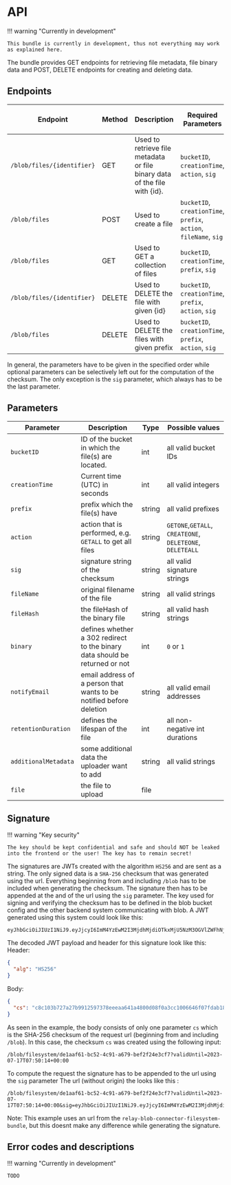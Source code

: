 # API

!!! warning "Currently in development"

    This bundle is currently in development, thus not everything may work as explained here.

The bundle provides GET endpoints for retrieving file metadata, file binary data and POST, DELETE endpoints for creating and deleting data.

## Endpoints

| Endpoint                   | Method | Description                                                               | Required Parameters                                               | Optional Parameter                                                   | Required formdata parameter               |
|----------------------------|--------|---------------------------------------------------------------------------|-------------------------------------------------------------------|----------------------------------------------------------------------|-------------------------------------------|
| `/blob/files/{identifier}` | GET    | Used to retrieve file metadata or file binary data of the file with {id}. | `bucketID`, `creationTime`, `action`, `sig`                       | `binary`                                                             | -                                         |
| `/blob/files`              | POST   | Used to create a file                                                     | `bucketID`, `creationTime`, `prefix`, `action`, `fileName`, `sig` | `notifyEmail`, `retentionDuration`, `additionalMetadata`, `fileHash` | `file`, `prefix`, `fileName`, `bucketID`  |
| `/blob/files`              | GET    | Used to GET a collection of files                                         | `bucketID`, `creationTime`, `prefix`, `sig`                       | `binary`                                                             | -                                         |
| `/blob/files/{identifier}` | DELETE | Used to DELETE the file with given {id}                                   | `bucketID`, `creationTime`, `prefix`, `action`, `sig`             |                                                                      | -                                         |
| `/blob/files`              | DELETE | Used to DELETE the files with given prefix                                | `bucketID`, `creationTime`, `prefix`, `action`, `sig`             |                                                                      | -                                         |

In general, the parameters have to be given in the specified order while optional parameters can be selectively left out for the computation of the checksum. The only exception is the `sig` parameter, which always has to be the last parameter.

## Parameters

| Parameter            | Description                                                                 | Type   | Possible values                                          |
|----------------------|-----------------------------------------------------------------------------|--------|----------------------------------------------------------|
| `bucketID`           | ID of the bucket in which the file(s) are located.                          | int    | all valid bucket IDs                                     |
| `creationTime`       | Current time (UTC) in seconds                                               | int    | all valid integers                                       |
| `prefix`             | prefix which the file(s) have                                               | string | all valid prefixes                                       |
| `action`             | action that is performed, e.g. `GETALL` to get all files                    | string | `GETONE`,`GETALL`, `CREATEONE`, `DELETEONE`, `DELETEALL` |
| `sig`                | signature string of the checksum                                            | string | all valid signature strings                              |
| `fileName`           | original filename of the file                                               | string | all valid strings                                        |
| `fileHash`           | the fileHash of the binary file                                             | string | all valid hash strings                                   |
| `binary`             | defines whether a 302 redirect to the binary data should be returned or not | int    | `0` or `1`                                               |
| `notifyEmail`        | email address of a person that wants to be notified before deletion         | string | all valid email addresses                                |
| `retentionDuration`  | defines the lifespan of the file                                            | int    | all non-negative int durations                           |
| `additionalMetadata` | some additional data the uploader want to add                               | string | all valid strings                                        |
| `file`               | the file to upload                                                          | file   |                                                          |

## Signature

!!! warning "Key security"

    The key should be kept confidential and safe and should NOT be leaked into the frontend or the user! The key has to remain secret!

The signatures are JWTs created with the algorithm `HS256` and are sent as a string. The only signed data is a `SHA-256` checksum that was generated using the url. 
Everything beginning from and including `/blob` has to be included when generating the checksum. The signature then has to be appended at the and of the url using the `sig` parameter.
The key used for signing and verifying the checksum has to be defined in the blob bucket config and the other backend system communicating with blob.
A JWT generated using this system could look like this:
```
eyJhbGciOiJIUzI1NiJ9.eyJjcyI6ImM4YzEwM2I3MjdhMjdiOTkxMjU5NzM3OGVlZWFhNjQxYTQ4MDBkMDhmMGEzY2MxMDA2NjQ2ZjA3ZmRhYjE4OWQifQ.o9IPdjFZ5BDXz2Y_vVsZtk5jQ3lpczFE5DtghJZ0mW0
```
The decoded JWT payload and header for this signature look like this:
Header:
```json
{
  "alg": "HS256"
}
```
Body:
```json
{
  "cs": "c8c103b727a27b9912597378eeeaa641a4800d08f0a3cc1006646f07fdab189d"
}
```
As seen in the example, the body consists of only one parameter `cs` which is the SHA-256 checksum of the request url (beginning from and including `/blob`).
In this case, the checksum `cs` was created using the following input:
```
/blob/filesystem/de1aaf61-bc52-4c91-a679-bef2f24e3cf7?validUntil=2023-07-17T07:50:14+00:00
```
To compute the request the signature has to be appended to the url using the `sig` parameter
The url (without origin) the looks like this :
```
/blob/filesystem/de1aaf61-bc52-4c91-a679-bef2f24e3cf7?validUntil=2023-07-17T07:50:14+00:00&sig=eyJhbGciOiJIUzI1NiJ9.eyJjcyI6ImM4YzEwM2I3MjdhMjdiOTkxMjU5NzM3OGVlZWFhNjQxYTQ4MDBkMDhmMGEzY2MxMDA2NjQ2ZjA3ZmRhYjE4OWQifQ.o9IPdjFZ5BDXz2Y_vVsZtk5jQ3lpczFE5DtghJZ0mW0
```
Note: This example uses an url from the `relay-blob-connector-filesystem-bundle`, but this doesnt make any difference while generating the signature.

## Error codes and descriptions

!!! warning "Currently in development"

    TODO